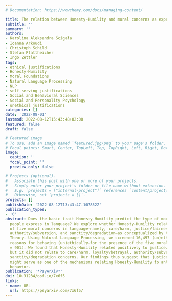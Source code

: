 ```yaml
---
# Documentation: https://wowchemy.com/docs/managing-content/

title: The relation between Honesty-Humility and moral concerns as expressed in language
subtitle: ''
summary: ''
authors:
- Karolina Aleksandra Ścigała
- Ioanna Arkoudi
- Christoph Schild
- Stefan Pfattheicher
- Ingo Zettler
tags:
- ethical justifications
- Honesty-Humility
- Moral Foundations
- Natural Language Processing
- NLP
- self-serving justifications
- Social and Behavioral Sciences
- Social and Personality Psychology
- unethical justifications
categories: []
date: '2022-08-01'
lastmod: 2022-08-12T15:43:48+02:00
featured: false
draft: false

# Featured image
# To use, add an image named `featured.jpg/png` to your page's folder.
# Focal points: Smart, Center, TopLeft, Top, TopRight, Left, Right, BottomLeft, Bottom, BottomRight.
image:
  caption: ''
  focal_point: ''
  preview_only: false

# Projects (optional).
#   Associate this post with one or more of your projects.
#   Simply enter your project's folder or file name without extension.
#   E.g. `projects = ["internal-project"]` references `content/project/deep-learning/index.md`.
#   Otherwise, set `projects = []`.
projects: []
publishDate: '2022-08-12T13:43:47.107852Z'
publication_types:
- '0'
abstract: Does the basic trait Honesty-Humility predict the type of moral concerns
  people express in language? We explore whether Honesty-Humility relates to the expression
  of five moral concerns in language—namely, care/harm, justice/fairness, loyalty/betrayal,
  authority/subversion, and sanctity/degradation—as conceptualized by the Moral Foundations
  Theory. Using Natural Language Processing, we screened 16,497 (un)ethical justifications—i.e.,
  reasons for behaving (un)ethically—for the presence of the five moral concerns (N
  = 901). We found that Honesty-Humility related positively to justice/fairness concerns,
  but it did not relate to care/harm, loyalty/betrayal, authority/subversion, and
  sanctity/degradation concerns. Our findings thus suggest that justice/fairness concerns
  might serve as one of the mechanisms relating Honesty-Humility to anti- and prosocial
  behavior.
publication: '*PsyArXiv*'
doi: 10.31234/osf.io/7x6f5
links:
- name: URL
  url: https://psyarxiv.com/7x6f5/
---
```

